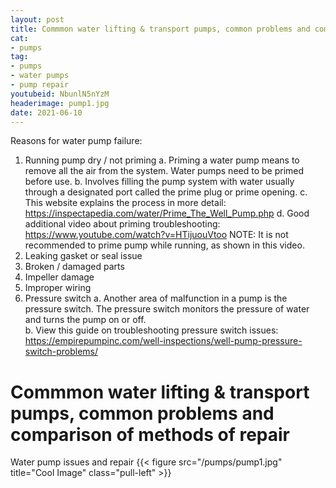 ```yaml
--- 
layout: post 
title: Commmon water lifting & transport pumps, common problems and comparison of methods of repair
cat:
- pumps
tag:
- pumps
- water pumps
- pump repair
youtubeid: NbunlN5nYzM
headerimage: pump1.jpg
date: 2021-06-10
--- 
```

Reasons for water pump failure:
1.  Running pump dry / not priming
a.	Priming a water pump means to remove all the air from the system.  Water pumps need to be primed before use.
b.	Involves filling the pump system with water usually through a designated port called the prime plug or prime opening.
c.	This website explains the process in more detail: https://inspectapedia.com/water/Prime_The_Well_Pump.php
d.	Good additional video about priming troubleshooting: https://www.youtube.com/watch?v=HTijuouVtoo  NOTE: It is not recommended to prime pump while running, as shown in this video.
2.	Leaking gasket or seal issue
3.	Broken / damaged parts 
4.	Impeller damage
5.	Improper wiring
6.  Pressure switch
a.	Another area of malfunction in a pump is the pressure switch.  The pressure switch monitors the pressure of water and turns the pump on or off.  
b.	View this guide on troubleshooting pressure switch issues:
https://empirepumpinc.com/well-inspections/well-pump-pressure-switch-problems/


# Commmon water lifting & transport pumps, common problems and comparison of methods of repair

Water pump issues and repair
{{< figure src="/pumps/pump1.jpg" title="Cool Image" class="pull-left" >}}
